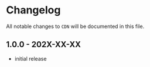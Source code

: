# Changelog

All notable changes to `CDN` will be documented in this file.

## 1.0.0 - 202X-XX-XX

- initial release
